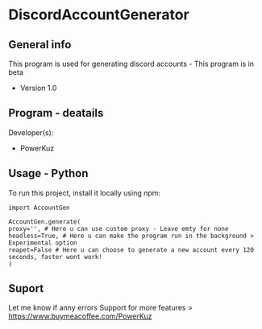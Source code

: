 # DiscordAccountGenerator

## General info
This program is used for generating discord accounts - This program is in beta
* Version 1.0
	
## Program - deatails
Developer(s):
* PowerKuz

## Usage - Python
To run this project, install it locally using npm:

```
import AccountGen

AccountGen.generate(
proxy='', # Here u can use custom proxy - Leave emty for none
headless=True, # Here u can make the program run in the background > Experimental option
reapet=False # Here u can choose to generate a new account every 120 seconds, faster wont work!
)
```

## Suport
Let me know if anny errors
Support for more features > https://www.buymeacoffee.com/PowerKuz
